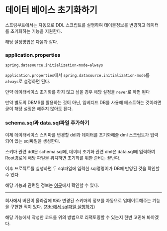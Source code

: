 # 데이터 베이스 초기화하기

스프링부트에서는 자동으로 DDL 스크립트를 실행하여 테이블정보를 변경하고 데이터를 초기화하는 기능을 지원한다.

해당 설정방법은 다음과 같다.

### application.properties

    spring.datasource.initialization-mode=always

`application.properties`에서 `spring.datasource.initialization-mode`를 `always`로 설정하면 된다.

만약 데이터베이스 초기화를 하지 않고 싶을 경우 해당 설정을 `never`로 하면 된다

만약 별도의 DBMS를 활용하는 것이 아닌, 임베디드 DB를 사용해 테스트하는 것이라면 굳이 해당 설정은 해주지 않아도 된다.

### schema.sql과 data.sql파일 추가하기

이제 데이터베이스 스키마를 변경할 ddl과 데이터를 초기화해줄 dml 스크립트가 입력되어 있는 sql파일을 생성한다.

스키마 관련 ddl은 schema.sql에, 데이터 초기화 관련 dml은 data.sql에 입력하여 Root경로에 해당 파일을 위치하면 초기화를 위한 준비는 끝난다.

이후 프로젝트를 실행하면 두 sql파일에 입력한 sql명령어가 DB에 반영된 것을 확인할 수 있다.


해당 기능과 관련된 정보는 [이곳](https://docs.spring.io/spring-boot/docs/current/reference/htmlsingle/#howto-initialize-a-database-using-spring-jdbc)에서 확인할 수 있다.


***

회사에서 버전이 올라감에 따라 변경된 스키마의 정보를 자동으로 업데이트해주는 기능을 구현한 적이 있다. ([자바에서 sql파일 실행하기](../java/Java에서_sql파일_실행하기.md))

해당 기능에서 작성한 코드를 위의 방법으로 리팩토링할 수 있는지 한번 고민해 봐야겠다.
